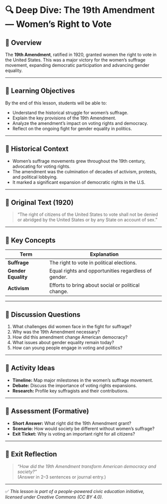 # 🔍 Deep Dive: The 19th Amendment — Women’s Right to Vote

## 🧭 Overview

The **19th Amendment**, ratified in 1920, granted women the right to vote in the United States. This was a major victory for the women’s suffrage movement, expanding democratic participation and advancing gender equality.

---

## 🎯 Learning Objectives

By the end of this lesson, students will be able to:  
- Understand the historical struggle for women’s suffrage.  
- Explain the key provisions of the 19th Amendment.  
- Analyze the amendment’s impact on voting rights and democracy.  
- Reflect on the ongoing fight for gender equality in politics.

---

## 📘 Historical Context

- Women’s suffrage movements grew throughout the 19th century, advocating for voting rights.  
- The amendment was the culmination of decades of activism, protests, and political lobbying.  
- It marked a significant expansion of democratic rights in the U.S.

---

## 📖 Original Text (1920)

> “The right of citizens of the United States to vote shall not be denied or abridged by the United States or by any State on account of sex.”

---

## 🧠 Key Concepts

| Term | Explanation |
|-------|-------------|
| **Suffrage** | The right to vote in political elections. |
| **Gender Equality** | Equal rights and opportunities regardless of gender. |
| **Activism** | Efforts to bring about social or political change. |

---

## 💬 Discussion Questions

1. What challenges did women face in the fight for suffrage?  
2. Why was the 19th Amendment necessary?  
3. How did this amendment change American democracy?  
4. What issues about gender equality remain today?  
5. How can young people engage in voting and politics?

---

## 🧪 Activity Ideas

- **Timeline:** Map major milestones in the women’s suffrage movement.  
- **Debate:** Discuss the importance of voting rights expansions.  
- **Research:** Profile key suffragists and their contributions.

---

## 📎 Assessment (Formative)

- **Short Answer:** What right did the 19th Amendment grant?  
- **Scenario:** How would society be different without women’s suffrage?  
- **Exit Ticket:** Why is voting an important right for all citizens?

---

## 🏁 Exit Reflection

> *“How did the 19th Amendment transform American democracy and society?”*  
(Answer in 2–3 sentences or journal entry.)

---

✅ *This lesson is part of a people-powered civic education initiative, licensed under Creative Commons (CC BY 4.0).*
